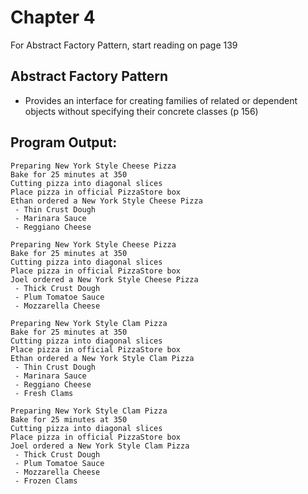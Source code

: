 # Chapter 4
For Abstract Factory Pattern, start reading on page 139

## Abstract Factory Pattern
* Provides an interface for creating families of related or dependent objects without specifying their concrete classes (p 156)

## Program Output:
```
Preparing New York Style Cheese Pizza
Bake for 25 minutes at 350
Cutting pizza into diagonal slices
Place pizza in official PizzaStore box
Ethan ordered a New York Style Cheese Pizza
 - Thin Crust Dough
 - Marinara Sauce
 - Reggiano Cheese

Preparing New York Style Cheese Pizza
Bake for 25 minutes at 350
Cutting pizza into diagonal slices
Place pizza in official PizzaStore box
Joel ordered a New York Style Cheese Pizza
 - Thick Crust Dough
 - Plum Tomatoe Sauce
 - Mozzarella Cheese

Preparing New York Style Clam Pizza
Bake for 25 minutes at 350
Cutting pizza into diagonal slices
Place pizza in official PizzaStore box
Ethan ordered a New York Style Clam Pizza
 - Thin Crust Dough
 - Marinara Sauce
 - Reggiano Cheese
 - Fresh Clams

Preparing New York Style Clam Pizza
Bake for 25 minutes at 350
Cutting pizza into diagonal slices
Place pizza in official PizzaStore box
Joel ordered a New York Style Clam Pizza
 - Thick Crust Dough
 - Plum Tomatoe Sauce
 - Mozzarella Cheese
 - Frozen Clams
 ```